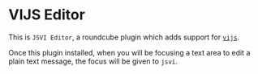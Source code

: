 VIJS Editor
========================================

This is `JSVI Editor`, a roundcube plugin which adds support for
[`vijs`](http://gpl.internetconnection.net/vi/). 

Once this plugin installed, when you will be focusing a text area to edit a
plain text message, the focus will be given to `jsvi`. 
